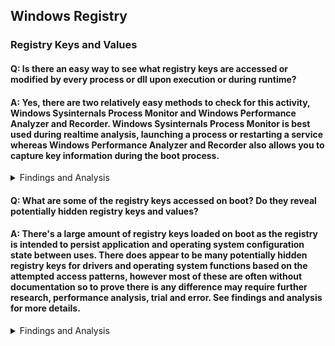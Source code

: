 ## Windows Registry
### Registry Keys and Values
#### Q: Is there an easy way to see what registry keys are accessed or modified by every process or dll upon execution or during runtime?
#### A: Yes, there are two relatively easy methods to check for this activity, Windows Sysinternals Process Monitor and Windows Performance Analyzer and Recorder. Windows Sysinternals Process Monitor is best used during realtime analysis, launching a process or restarting a service whereas Windows Performance Analyzer and Recorder also allows you to capture key information during the boot process.

<details><summary>Findings and Analysis</summary>

**Process Monitor**
1. Download Process Monitor - https://docs.microsoft.com/en-us/sysinternals/downloads/procmon
2. **Run as admin** and **press OK** to apply the default filter
3. In the navigation bar ensure that only **Show Registry Activity** button is selected.
![ProcessMonitorShowRegistryActivity](https://github.com/djdallmann/GamingPCSetup/blob/master/IMAGES/ProcessMonitorShowRegistryActivity.png)
4. Use the filtering options **Filter Menu -> Filter -> Add** to narrow down on the process of interest then **press OK**. You can also filter on the type of Registry I/O activity once you have a better idea of what you're looking for.
![ProcessMonitorFilterbyProcessName](https://github.com/djdallmann/GamingPCSetup/blob/master/IMAGES/ProcessMonitorFilterbyProcessName2.png)

**Windows Performance Analyzer and Recorder**
1. Download Windows Assessment and Deployment Kit (Windows ADK) - https://docs.microsoft.com/en-us/windows-hardware/get-started/adk-install
2. Only **install Windows Performance Analyzer** toolset
3. Open Windows Performance Recorder, select **Performance Scenario: Boot**, or if you want to capture a realtime snapshot then just choose memory or disk. Memory is preferred for short lived performance recording scenarios and disk for longer recording sessions.
4. Expand **Resource Analysis** then ensure to select **Registry I/O Activity** and **if ready, press Start**
![WindowsPerformanceRecorderRegistryBootProcess](https://github.com/djdallmann/GamingPCSetup/blob/master/IMAGES/WindowsPerformanceRecorderRegistryBootProcess.png)
5. Once the restart process is complete **use Windows Performance Analyzer to review the recorded information**, use the builtin filtering options to limit by process or registry paths.

</details>

#### Q: What are some of the registry keys accessed on boot? Do they reveal potentially hidden registry keys and values?
#### A: There's a large amount of registry keys loaded on boot as the registry is intended to persist application and operating system configuration state between uses. There does appear to be many potentially hidden registry keys for drivers and operating system functions based on the attempted access patterns, however most of these are often without documentation so to prove there is any difference may require further research, performance analysis, trial and error. See findings and analysis for more details.

<details><summary>Findings and Analysis</summary>
  
* Using Windows Performance Analyzer and Recorder as described in [Is there an easy way to see what registry keys are accessed or modified?](https://github.com/djdallmann/GamingPCSetup/tree/master/RESEARCH/WINREGISTRY#q-is-there-an-easy-way-to-see-what-registry-keys-are-accessed-or-modified-by-every-process-or-dll-upon-execution-or-during-runtime), the following key value pairs were only some of the notable identified values during the boot process of my machine.
  * [AudioSrv](https://github.com/djdallmann/GamingPCSetup/blob/master/RESEARCH/FINDINGS/registrykeys_audiosrv.txt)
  * [Desktop Window Manager (dwm)](https://github.com/djdallmann/GamingPCSetup/blob/master/RESEARCH/FINDINGS/registrykeys_dwm.txt)
  * [Windows OS Supplementary Graphics Drivers Options](https://github.com/djdallmann/GamingPCSetup/blob/master/RESEARCH/FINDINGS/registrykeys_graphicsdrivers.txt)
  * [Display Adapter Class](https://github.com/djdallmann/GamingPCSetup/blob/master/RESEARCH/FINDINGS/registrykeys_displayadapter_class_4d36e968-e325-11ce-bfc1-08002be10318.txt)
  * [Network Adapter Class](https://github.com/djdallmann/GamingPCSetup/blob/master/RESEARCH/FINDINGS/registrykeys_networkadapter_class_4d36e972-e325-11ce-bfc1-08002be10318.txt)
  * [Keyboard Class](https://github.com/djdallmann/GamingPCSetup/blob/master/RESEARCH/FINDINGS/registrykeys_kbdclass.txt)
  * [Keyboard HID](https://github.com/djdallmann/GamingPCSetup/blob/master/RESEARCH/FINDINGS/registrykeys_kbdhid.txt)
  * [Mouse Class](https://github.com/djdallmann/GamingPCSetup/blob/master/RESEARCH/FINDINGS/registrykeys_mouclass.txt)
  * [Mouse HID](https://github.com/djdallmann/GamingPCSetup/blob/master/RESEARCH/FINDINGS/registrykeys_mouhid.txt)
  * [Kernel Velocity](https://github.com/djdallmann/GamingPCSetup/blob/master/RESEARCH/FINDINGS/registrykeys_kernelvelocity.txt)
  * [Multimedia Class Scheduler Service](https://github.com/djdallmann/GamingPCSetup/blob/master/RESEARCH/FINDINGS/registrykeys_mmcss.txt)
  * [NVIDIA Display Driver](https://github.com/djdallmann/GamingPCSetup/blob/master/RESEARCH/FINDINGS/registrykeys_nvlddmkm.txt)
  * [Storage AHCI](https://github.com/djdallmann/GamingPCSetup/blob/master/RESEARCH/FINDINGS/registrykeys_storahci.txt)
  * [Storage NVME](https://github.com/djdallmann/GamingPCSetup/blob/master/RESEARCH/FINDINGS/registrykeys_stornvme.txt)
  * [Storage TCPIP](https://github.com/djdallmann/GamingPCSetup/blob/master/RESEARCH/FINDINGS/registrykeys_tcpip.txt)
  * [Network Driver Interface Specification (NDIS)](https://github.com/djdallmann/GamingPCSetup/blob/master/RESEARCH/FINDINGS/registrykeys_ndis.txt)

</details>
